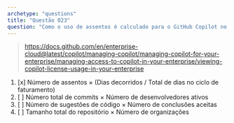 ```yaml
---
archetype: "questions"
title: "Questão 023"
question: "Como o uso de assentos é calculado para o GitHub Copilot no nível empresarial durante um ciclo de faturamento?"
---
```


> https://docs.github.com/en/enterprise-cloud@latest/copilot/managing-copilot/managing-copilot-for-your-enterprise/managing-access-to-copilot-in-your-enterprise/viewing-copilot-license-usage-in-your-enterprise 
1. [x] Número de assentos × (Dias decorridos / Total de dias no ciclo de faturamento)
1. [ ] Número total de commits × Número de desenvolvedores ativos
1. [ ] Número de sugestões de código × Número de conclusões aceitas
1. [ ] Tamanho total do repositório × Número de organizações
